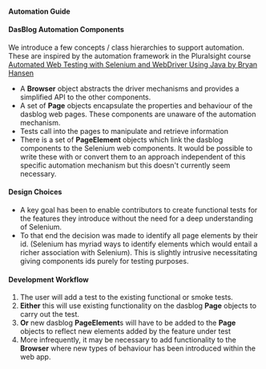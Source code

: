 #### Automation Guide

#### DasBlog Automation Components
We introduce a few concepts / class hierarchies to support automation.  These are inspired by the
automation framework in the Pluralsight course  [Automated Web Testing with Selenium and WebDriver Using Java by Bryan Hansen](https://app.pluralsight.com/library/courses/automated-web-testing-selenium-webdriver-java/table-of-contents)

* A **Browser** object abstracts the driver mechanisms and provides a simplified API to the other components.
* A set of **Page** objects encapsulate the properties and behaviour of the dasblog web pages.  These
components are unaware of the automation mechanism.
* Tests call into the pages to manipulate and retrieve information
* There is a set of **PageElement** objects which link the dasblog components to the Selenium web components.  It would
be possible to write these with or convert them to an approach independent of this specific automation mechanism
but this doesn't currently seem necessary.

#### Design Choices
* A key goal has been to enable contributors to create functional tests for the features they introduce
without the need for a deep understanding of Selenium.
* To that end the decision was made to identify all page elements by their id.  (Selenium has
myriad ways to identify elements which would entail a richer association with Selenium).
  This is slightly intrusive necessitating giving components
ids purely for testing purposes.

#### Development Workflow
1. The user will add a test to the existing functional or smoke tests.
2. __Either__ this will use existing functionality on the dasblog **Page** objects to carry out the test.
3. __Or__ new dasblog **PageElement**s will have to be added to the **Page** objects to reflect new elements added by the
feature under test
4. More infrequently, it may be necessary to add functionality to the **Browser** where new types of behaviour has been introduced
within the web app.
